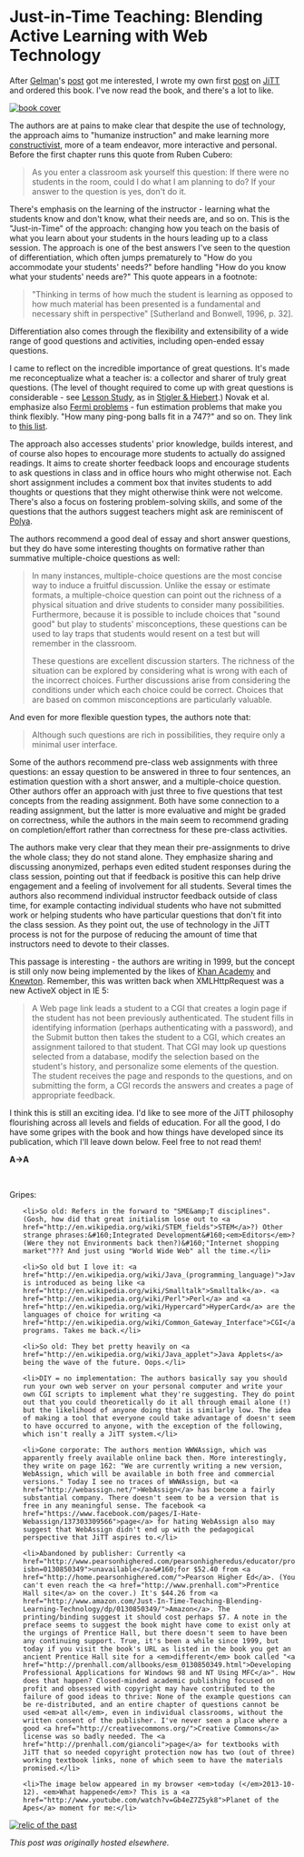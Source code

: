 # Just-in-Time Teaching: Blending Active Learning with Web Technology



After <a href="http://andrewgelman.com/">Gelman</a>'s <a href="http://andrewgelman.com/2013/09/27/setting-up-jitts-online/">post</a> got me interested, I wrote my own first <a href="http://planspace.org/2013/10/08/just-in-time-teaching-jitt-very-cool-but-hamstrung-by-lousy-name-and-lack-of-implementation/">post</a> on <a href="http://jittdl.physics.iupui.edu/jitt/">JiTT</a> and ordered this book. I've now read the book, and there's a lot to like.

<a href="http://www.amazon.com/Just-In-Time-Teaching-Blending-Learning-Technology/dp/0130850349/"><img class="aligncenter size-medium wp-image-408" alt="book cover" src="0130850349.jpg"></a>

<span>The authors are at pains to make clear that despite the use of technology, the approach aims to "humanize instruction" and make learning more <a href="http://en.wikipedia.org/wiki/Constructivism_(philosophy_of_education)">constructivist</a>, more of a team endeavor, more interactive and personal. Before the first chapter runs this quote from Ruben Cubero:</span>

<blockquote>As you enter a classroom ask yourself this question: If there were no students in the room, could I do what I am planning to do? If your answer to the question is yes, don't do it.</blockquote>

There's emphasis on the learning of the instructor - learning what the students know and don't know, what their needs are, and so on. This is the "Just-in-Time" of the approach: changing how you teach on the basis of what you learn about your students in the hours leading up to a class session. The approach is one of the best answers I've seen to the question of differentiation, which often jumps prematurely to "How do you accommodate your students' needs?" before handling "How do you know what your students' needs are?" This quote appears in a footnote:

<blockquote>"Thinking in terms of how much the student is learning as opposed to how much material has been presented is a fundamental and necessary shift in perspective" [Sutherland and Bonwell, 1996, p. 32].</blockquote>

Differentiation also comes through the flexibility and extensibility of a wide range of good questions and activities, including open-ended essay questions.

I came to reflect on the incredible importance of great questions. It's made me reconceptualize what a teacher is: a collector and sharer of truly great questions. (The level of thought required to come up with great questions is considerable - see&#160;<a href="http://en.wikipedia.org/wiki/Lesson_study">Lesson Study</a>, as in&#160;<a href="http://www.amazon.com/The-Teaching-Gap-Improving-Education/dp/1439143137">Stigler &amp; Hiebert</a>.) Novak et al. emphasize also <a href="http://en.wikipedia.org/wiki/Fermi_problem">Fermi problems</a>&#160;- fun estimation problems that make you think flexibly. "How many ping-pong balls fit in a 747?" and so on. They link to <a href="http://www.physics.umd.edu/perg/fermi/fermi.htm">this list</a>.

The approach also accesses students' prior knowledge, builds interest, and of course also hopes to encourage more students to actually do assigned readings. It aims to create shorter feedback loops and encourage students to ask questions in class and in office hours who might otherwise not. Each short assignment includes a comment box that invites students to add thoughts or questions that they might otherwise think were not welcome. There's also a focus on fostering problem-solving skills, and some of the questions that the authors suggest teachers might ask are reminiscent of <a href="http://planspace.org/2013/09/28/polyas-how-to-solve-it-quotes-and-comments/">Polya</a>.

The authors recommend a good deal of essay and short answer questions, but they do have some interesting thoughts on formative rather than summative multiple-choice questions as well:

<blockquote>In many instances, multiple-choice questions are the most concise way to induce a fruitful discussion. Unlike the essay or estimate formats, a multiple-choice question can point out the richness of a physical situation and drive students to consider many possibilities. Furthermore, because it is possible to include choices that "sound good" but play to students' misconceptions, these questions can be used to lay traps that students would resent on a test but will remember in the classroom.

These questions are excellent discussion starters. The richness of the situation can be explored by considering what is wrong with each of the incorrect choices. Further discussions arise from considering the conditions under which each choice could be correct. Choices that are based on common misconceptions are particularly valuable.</blockquote>

And even for more flexible question types, the authors note that:

<blockquote>Although such questions are rich in possibilities, they require only a minimal user interface.</blockquote>

<span>Some of the authors recommend pre-class web assignments with three questions: an essay question to be answered in three to four sentences, an estimation question with a short answer, and a multiple-choice question. Other authors offer an approach with just three to five questions that test concepts from the reading assignment. Both have some connection to a reading assignment, but the latter is more evaluative and might be graded on correctness, while the authors in the main seem to recommend grading on completion/effort rather than correctness for these pre-class activities.</span>

The authors make very clear that they mean their pre-assignments to drive the whole class; they do not stand alone. They emphasize sharing and discussing anonymized, perhaps even edited student responses during the class session, pointing out that if feedback is positive this can help drive engagement and a feeling of involvement for all students. Several times the authors also recommend individual instructor feedback outside of class time, for example contacting individual students who have not submitted work or helping students who have particular questions that don't fit into the class session. As they point out, the use of technology in the JiTT process is not for the purpose of reducing the amount of time that instructors need to devote to their classes.

This passage is interesting - the authors are writing in 1999, but the concept is still only now being implemented by the likes of <a href="https://www.khanacademy.org/exercisedashboard">Khan Academy</a> and <a href="http://www.knewton.com/">Knewton</a>. Remember, this was written back when XMLHttpRequest was a new ActiveX object in IE 5:

<blockquote>A Web page link leads a student to a CGI that creates a login page if the student has not been previously authenticated. The student fills in identifying information (perhaps authenticating with a password), and the Submit button then takes the student to a CGI, which creates an assignment tailored to that student. That CGI may look up questions selected from a database, modify the selection based on the student's history, and personalize some elements of the question. The student receives the page and responds to the questions, and on submitting the form, a CGI records the answers and creates a page of appropriate feedback.</blockquote>

I think this is still an exciting idea. I'd like to see more of the JiTT philosophy flourishing across all levels and fields of education. For all the good, I do have some gripes with the book and how things have developed since its publication, which I'll leave down below. Feel free to not read them!

<strong>A&#8594;A</strong>

&#160;

Gripes:

<ul>

	<li>So old: Refers in the forward to "SME&amp;T disciplines". (Gosh, how did that great initialism lose out to <a href="http://en.wikipedia.org/wiki/STEM_fields">STEM</a>?) Other strange phrases:&#160;Integrated Development&#160;<em>Editors</em>? (Were they not Environments back then?)&#160;"Internet shopping market"??? And just using "World Wide Web" all the time.</li>

	<li>So old but I love it: <a href="http://en.wikipedia.org/wiki/Java_(programming_language)">Java</a> is introduced as being like <a href="http://en.wikipedia.org/wiki/Smalltalk">Smalltalk</a>. <a href="http://en.wikipedia.org/wiki/Perl">Perl</a> and <a href="http://en.wikipedia.org/wiki/Hypercard">HyperCard</a> are the languages of choice for writing <a href="http://en.wikipedia.org/wiki/Common_Gateway_Interface">CGI</a> programs. Takes me back.</li>

	<li>So old: They bet pretty heavily on <a href="http://en.wikipedia.org/wiki/Java_applet">Java Applets</a> being the wave of the future. Oops.</li>

	<li>DIY = no implementation: The authors basically say you should run your own web server on your personal computer and write your own CGI scripts to implement what they're suggesting. They do point out that you could theoretically do it all through email alone (!) but the likelihood of anyone doing that is similarly low. The idea of making a tool that everyone could take advantage of doesn't seem to have occurred to anyone, with the exception of the following, which isn't really a JiTT system.</li>

	<li>Gone corporate: The authors mention WWWAssign, which was apparently freely available online back then. More interestingly, they write on page 162: "We are currently writing a new version, WebAssign, which will be available in both free and commercial versions." Today I see no traces of WWWAssign, but <a href="http://webassign.net/">WebAssign</a> has become a fairly substantial company. There doesn't seem to be a version that is free in any meaningful sense. The facebook <a href="https://www.facebook.com/pages/I-Hate-Webassign/137303309566">page</a> for hating WebAssign also may suggest that WebAssign didn't end up with the pedagogical perspective that JiTT aspires to.</li>

	<li>Abandoned by publisher: Currently <a href="http://www.pearsonhighered.com/pearsonhigheredus/educator/product/products_detail.page?isbn=0130850349">unavailable</a>&#160;for $52.40 from <a href="http://home.pearsonhighered.com/">Pearson Higher Ed</a>. (You can't even reach the <a href="http://www.prenhall.com">Prentice Hall site</a> on the cover.) It's $44.26 from <a href="http://www.amazon.com/Just-In-Time-Teaching-Blending-Learning-Technology/dp/0130850349/">Amazon</a>. The printing/binding suggest it should cost perhaps $7. A note in the preface seems to suggest the book might have come to exist only at the urgings of Prentice Hall, but there doesn't seem to have been any continuing support. True, it's been a while since 1999, but today if you visit the book's URL as listed in the book you get an ancient Prentice Hall site for a <em>different</em> book called "<a href="http://prenhall.com/allbooks/esm_0130850349.html">Developing Professional Applications for Windows 98 and NT Using MFC</a>". How does that happen? Closed-minded academic publishing focused on profit and obsessed with copyright may have contributed to the failure of good ideas to thrive: None of the example questions can be re-distributed, and an entire chapter of questions cannot be used <em>at all</em>, even in individual classrooms, without the written consent of the publisher. I've never seen a place where a good <a href="http://creativecommons.org/">Creative Commons</a> license was so badly needed. The <a href="http://prenhall.com/giancoli">page</a> for textbooks with JiTT that so needed copyright protection now has two (out of three) working textbook links, none of which seem to have the materials promised.</li>

	<li>The image below appeared in my browser <em>today (</em>2013-10-12). <em>What happened</em>? This is a <a href="http://www.youtube.com/watch?v=Gb4eZ7Z5yk8">Planet of the Apes</a> moment for me:</li>

</ul>

<a href="http://webphysics.davidson.edu/"><img class="aligncenter  wp-image-412" alt="relic of the past" src="screen-shot-2013-10-12-at-3-44-29-pm.png"></a>



*This post was originally hosted elsewhere.*
